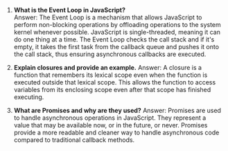 1. **What is the Event Loop in JavaScript?**  
    Answer: The Event Loop is a mechanism that allows JavaScript to perform non-blocking operations by offloading operations to the system kernel whenever possible. JavaScript is single-threaded, meaning it can do one thing at a time. The Event Loop checks the call stack and if it's empty, it takes the first task from the callback queue and pushes it onto the call stack, thus ensuring asynchronous callbacks are executed.

2. **Explain closures and provide an example.**
    Answer: A closure is a function that remembers its lexical scope even when the function is executed outside that lexical scope. This allows the function to access variables from its enclosing scope even after that scope has finished executing.

3. **What are Promises and why are they used?**
    Answer: Promises are used to handle asynchronous operations in JavaScript. They represent a value that may be available now, or in the future, or never. Promises provide a more readable and cleaner way to handle asynchronous code compared to traditional callback methods.

